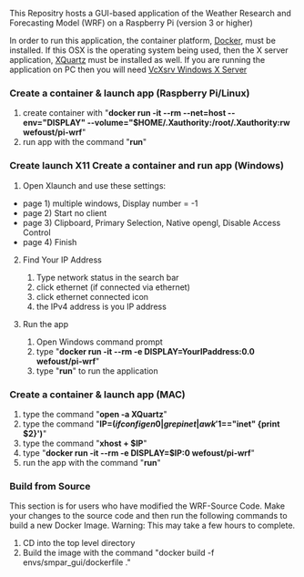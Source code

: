 This Repositry hosts a GUI-based application of the Weather Research and Forecasting Model (WRF) on a Raspberry Pi (version 3 or higher)


In order to run this application, the container platform, [Docker](https://www.docker.com/products/docker-desktop "Docker.com"), must be installed. If this OSX is the operating system being used, then the X server application, [XQuartz](https://www.xquartz.org/ "Xquartz") must be installed as well. If you are running the application on PC then you will need [VcXsrv Windows X Server](https://sourceforge.net/projects/vcxsrv/ "Windows X Server")


### Create a container & launch app (Raspberry Pi/Linux)
1. create container with "**docker run -it --rm --net=host --env="DISPLAY" --volume="$HOME/.Xauthority:/root/.Xauthority:rw wefoust/pi-wrf**"
2. run app with the command "**run**"

### Create launch X11 Create a container and run app (Windows)
1. Open Xlaunch and use these settings:
  - page 1) multiple windows, Display number = -1
  - page 2) Start no client
  - page 3) Clipboard, Primary Selection, Native opengl, Disable Access Control
  - page 4) Finish
 
 2. Find Your IP Address
    1) Type network status in the search bar
    2) click ethernet (if connected via ethernet)
    3) click ethernet connected icon
    4) the IPv4 address is you IP address
 
 3. Run the app
    1) Open Windows command prompt
    2) type "**docker run -it --rm -e DISPLAY=YourIPaddress:0.0 wefoust/pi-wrf**"
    3) type "**run**" to run the application

### Create a container & launch app (MAC)
1. type the command "**open -a XQuartz**"
2. type the command "**IP=$(ifconfig en0 | grep inet | awk '$1=="inet" {print $2}')**"
3. type the command "**xhost + $IP**"
4. type "**docker run -it --rm -e DISPLAY=$IP:0 wefoust/pi-wrf**"
5. run the app with the command "**run**"


### Build from Source
This section is for users who have modified the WRF-Source Code. Make your changes to the source code and then run the following commands to build a new Docker Image. Warning: This may take a few hours to complete. 
1. CD into the top level directory
2. Build the image with the command "docker build -f envs/smpar_gui/dockerfile ."
